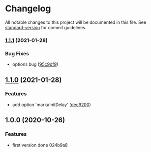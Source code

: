 # Changelog

All notable changes to this project will be documented in this file. See [standard-version](https://github.com/conventional-changelog/standard-version) for commit guidelines.

### [1.1.1](https://github.com/hikerpig/gatsby-plugin-marka/compare/v1.1.0...v1.1.1) (2021-01-28)


### Bug Fixes

* options bug ([95c9df9](https://github.com/hikerpig/gatsby-plugin-marka/commit/95c9df954d0aaa03a707d0fd4365934d2d794776))

## [1.1.0](https://github.com/hikerpig/gatsby-plugin-marka/compare/v1.0.0...v1.1.0) (2021-01-28)


### Features

* add option 'markaInitDelay' ([dec9200](https://github.com/hikerpig/gatsby-plugin-marka/commit/dec92002d600e2e60bda2d3eed33b11c705d90c3))

## 1.0.0 (2020-10-26)


### Features

* first version done 024b9a8
